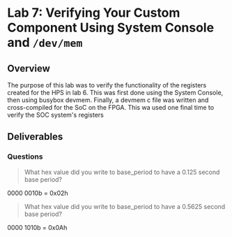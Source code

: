 

# Lab 7: Verifying Your Custom Component Using System Console and `/dev/mem`

## Overview
The purpose of this lab was to verify the functionality of the registers created for the HPS in lab 6. This was first done using the System Console, then using busybox devmem. Finally, a devmem c file was written and cross-compiled for the SoC on the FPGA. This wa used one final time to verify the SOC system's registers

## Deliverables
### Questions 

> What hex value did you write to base_period to have a 0.125 second base period?

0000 0010b = 0x02h

> What hex value did you write to base_period to have a 0.5625 second base period? 

0000 1010b = 0x0Ah

